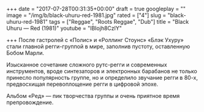 +++
date = "2017-07-28T00:31:35+00:00"
draft = true
googleplay = ""
image = "/img/b/black-uhuru-red-1981.jpg"
rated = ["4"]
slug = "black-uhuru-red-1981"
tags = ["Reggae", "Roots Reggae", "Dub"]
title = "Black Uhuru — Red (1981)"
youtube = "lBIojh8CzlY"

+++
После гастролей с&nbsp;&laquo;Полис&raquo; и&nbsp;&laquo;Роллинг Стоунс&raquo; &laquo;Блэк Ухуру&raquo; стали главной регги-группой в&nbsp;мире, заполнив пустоту, оставленную Бобом Марли. 

Изысканное сочетание сложного рутс-регги и&nbsp;современных инструментов, вроде синтезаторов и&nbsp;электронных барабанов не&nbsp;только принесло популярность группе, но&nbsp;и&nbsp;определило звучание регги в&nbsp;80-х, предвосхищая перевоплощение регги в&nbsp;цифровой эпохе.

Альбом &laquo;Ред&raquo;&nbsp;&mdash; пик творчества группы и&nbsp;очень приятное время препровождение.